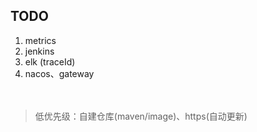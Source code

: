 ## TODO
1. metrics
2. jenkins
3. elk (traceId)
4. nacos、gateway

　　  
> 低优先级：自建仓库(maven/image)、https(自动更新)